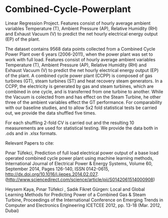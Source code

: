 # Combined-Cycle-Powerplant
Linear Regression Project. 
Features consist of hourly average ambient variables Temperature (T), Ambient Pressure (AP), 
Relative Humidity (RH) and Exhaust Vacuum (V) to predict the net hourly electrical energy output (EP) of the plant.

The dataset contains 9568 data points collected from a Combined Cycle Power Plant over 6 years (2006-2011), 
when the power plant was set to work with full load. Features consist of hourly average ambient variables Temperature (T), 
Ambient Pressure (AP), Relative Humidity (RH) and Exhaust Vacuum (V) to predict the net hourly electrical energy output (EP)  of the plant.
A combined cycle power plant (CCPP) is composed of gas turbines (GT), steam turbines (ST) and heat recovery steam generators. 
In a CCPP, the electricity is generated by gas and steam turbines, which are combined in one cycle, 
and is transferred from one turbine to another. While the Vacuum is colected from and has effect on the Steam Turbine, 
he other three of the ambient variables effect the GT performance.
For comparability with our baseline studies, and to allow 5x2 fold statistical tests be carried out, 
we provide the data shuffled five times. 

For each shuffling 2-fold CV is carried out and the resulting 10 measurements are used for statistical testing.
We provide the data both in .ods and in .xlsx formats.

Relevant Papers to cite:

Pınar Tüfekci, Prediction of full load electrical power output of a base load operated combined cycle power plant using machine learning
methods, International Journal of Electrical Power & Energy Systems, Volume 60, September 2014, Pages 126-140, ISSN 0142-0615, 
http://dx.doi.org/10.1016/j.ijepes.2014.02.027.
(http://www.sciencedirect.com/science/article/pii/S0142061514000908)

Heysem Kaya, Pınar Tüfekci , Sadık Fikret Gürgen: 
Local and Global Learning Methods for Predicting Power of a Combined Gas & Steam Turbine, 
Proceedings of the International Conference on Emerging Trends in Computer and Electronics Engineering ICETCEE 2012, 
pp. 13-18 (Mar. 2012, Dubai)
